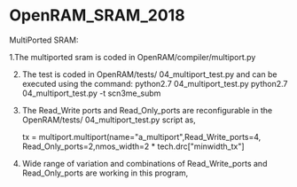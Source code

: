 # OpenRAM_SRAM_2018

MultiPorted SRAM:


  1.The multiported sram is coded in OpenRAM/compiler/multiport.py

  2. The test is coded in OpenRAM/tests/ 04_multiport_test.py and can be executed using the command:
    python2.7 04_multiport_test.py 
    python2.7 04_multiport_test.py -t scn3me_subm

 3. The Read_Write ports and Read_Only_ports are reconfigurable in the 
    OpenRAM/tests/ 04_multiport_test.py script as,

    tx = multiport.multiport(name="a_multiport",Read_Write_ports=4, Read_Only_ports=2,nmos_width=2 * tech.drc["minwidth_tx"]

4.  Wide range of variation and combinations of Read_Write_ports and Read_Only_ports are working in this program,
